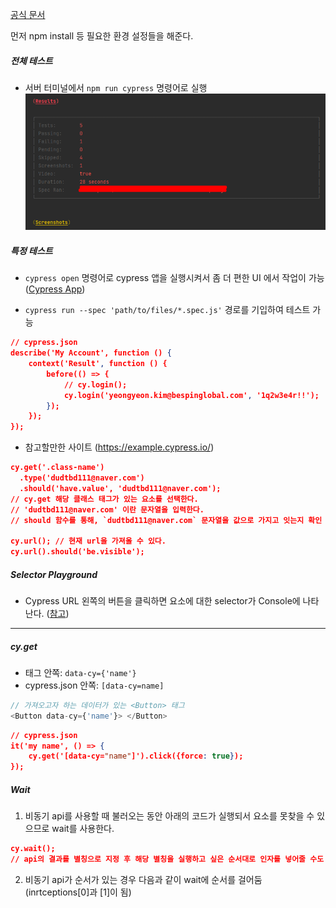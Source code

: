 [공식 문서](https://docs.cypress.io/guides)

먼저 npm install 등 필요한 환경 설정들을 해준다.

##### 전체 테스트

* 서버 터미널에서 `npm run cypress` 명령어로 실행![1](img/1.png)

##### 특정 테스트

* `cypress open` 명령어로 cypress 앱을 실행시켜서 좀 더 편한 UI 에서 작업이 가능 ([Cypress App](https://docs.cypress.io/guides/core-concepts/cypress-app))

* `cypress run --spec 'path/to/files/*.spec.js'` 경로를 기입하여 테스트 가능

```json
// cypress.json
describe('My Account', function () {
    context('Result', function () {
        before(() => {
            // cy.login();
            cy.login('yeongyeon.kim@bespinglobal.com', '1q2w3e4r!!');
        });
    });
});
```

* 참고할만한 사이트 (https://example.cypress.io/)

```json
cy.get('.class-name')
  .type('dudtbd111@naver.com')
  .should('have.value', 'dudtbd111@naver.com');
// cy.get 해당 클래스 태그가 있는 요소를 선택한다.
// 'dudtbd111@naver.com' 이란 문자열을 입력한다.
// should 함수를 통해, `dudtbd111@naver.com` 문자열을 값으로 가지고 잇는지 확인

cy.url(); // 현재 url을 가져올 수 있다.
cy.url().should('be.visible');
```

##### Selector Playground

* Cypress URL 왼쪽의 버튼을 클릭하면 요소에 대한 selector가 Console에 나타난다.
  ([참고](https://docs.cypress.io/guides/core-concepts/cypress-app#Finding-Selectors))

---

##### cy.get

* 태그 안쪽: `data-cy={'name'}`
* cypress.json 안쪽: `[data-cy=name]`

```javascript
// 가져오고자 하는 데이터가 있는 <Button> 태그
<Button data-cy={'name'}> </Button>
```

```json
// cypress.json
it('my name', () => {
	cy.get('[data-cy="name"]').click({force: true});
});
```

##### Wait

1. 비동기 api를 사용할 때 불러오는 동안 아래의 코드가 실행되서 요소를 못찾을 수 있으므로 wait를 사용한다.

```json
cy.wait();
// api의 결과를 별칭으로 지정 후 해당 별칭을 실행하고 싶은 순서대로 인자를 넣어줄 수도 있음 
```

2. 비동기 api가 순서가 있는 경우 다음과 같이 wait에 순서를 걸어둠 (inrtceptions[0]과 [1]이 됨)

























